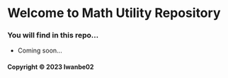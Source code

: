 # Welcome to Math Utility Repository
### You will find in this repo...

* Coming soon...

#### Copyright &#169; 2023 Iwanbe02